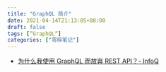 ```yaml
---
title: "GraphQL 简介"
date: 2021-04-14T21:13:05+08:00
draft: false
tags: [”GraphQL“]
categories: ["零碎笔记"]
---
```


- [为什么我使用 GraphQL 而放弃 REST API？- InfoQ](https://mp.weixin.qq.com/s/n1HGGe4_Ty8q7sMbORCADg)